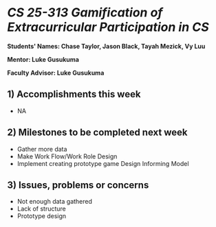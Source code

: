 # *CS 25-313 Gamification of Extracurricular Participation in CS*

**Students' Names: Chase Taylor, Jason Black, Tayah Mezick, Vy Luu**

**Mentor: Luke Gusukuma**

**Faculty Advisor: Luke Gusukuma**

## 1) Accomplishments this week ##
   - NA

## 2) Milestones to be completed next week ##
   - Gather more data 
   - Make Work Flow/Work Role Design
   - Implement creating prototype game Design Informing Model

## 3) Issues, problems or concerns ##
   - Not enough data gathered 
   - Lack of structure 
   - Prototype design 
